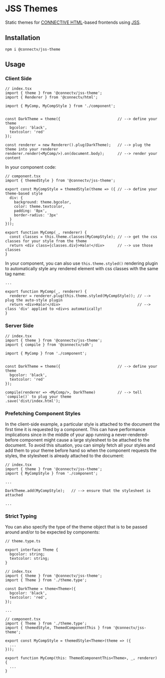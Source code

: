 # JSS Themes
Static themes for [CONNECTIVE HTML](https://github.com/CONNECT-platform/connective-html)-based frontends using [JSS](https://cssinjs.org/?v=v10.1.1).

## Installation

```
npm i @connectv/jss-theme
```

## Usage

### Client Side

```tsx
// index.tsx
import { theme } from '@connectv/jss-theme';
import { Renderer } from '@connectv/html';

import { MyComp, MyCompStyle } from './component';


const DarkTheme = theme({                          // --> define your theme
  bgcolor: 'black',
  textcolor: 'red'
});

const renderer = new Renderer().plug(DarkTheme);   // --> plug the theme into your renderer
renderer.render(<MyComp/>).on(document.body);      // --> render your content
```
In your component code:
```tsx
// component.tsx
import { themedStyle } from '@connectv/jss-theme';

export const MyCompStyle = themedStyle(theme => ({ // --> define your theme-based style
  div: {
    background: theme.bgcolor,
    color: theme.textcolor,
    padding: '8px',
    border-radius: '3px'
  }
}));

export function MyComp(_, renderer) {
  const classes = this.theme.classes(MyCompStyle); // --> get the css classes for your style from the theme
  return <div class={classes.div}>Halo!</div>      // --> use those classes
}
```

In your component, you can also use `this.theme.styled()` rendering plugin to automatically
style any rendered element with css classes with the same tag name:

```component.tsx
...

export function MyComp(_, renderer) {
  renderer = renderer.plug(this.theme.styled(MyCompStyle)); // --> plug the auto-style plugin
  return <div>Halo!</div>                                   // --> class 'div' applied to <div>s automatically!
}
```

### Server Side

```tsx
// index.tsx
import { theme } from '@connectv/jss-theme';
import { compile } from '@connectv/sdh';

import { MyComp } from './component';


const DarkTheme = theme({                          // --> define your theme
  bgcolor: 'black',
  textcolor: 'red'
});

compile(renderer => <MyComp/>, DarkTheme)          // --> tell `compile()` to plug your theme
.save('dist/index.html');
```

### Prefetching Component Styles

In the client-side example, a particular style is attached to the document the first time it is requested by a component.
This can have performance implications since in the middle of your app running a never-rendered-before component might
cause a large stylesheet to be attached to the document. To avoid this situation, you can simply fetch all your styles and add them to your theme before hand so when the component requests the styles, the stylesheet is already attached to the document:

```tsx
// index.tsx
import { theme } from '@connectv/jss-theme';
import { MyCompStyle } from './component';

...

DarkTheme.add(MyCompStyle);   // --> ensure that the stylesheet is attached

...
```

### Strict Typing

You can also specify the type of the theme object that is to be passed around and/or to be expected by components:

```tsx
// theme.type.ts

export interface Theme {
  bgcolor: string;
  textcolor: string;
}
```
```tsx
// index.tsx
import { theme } from '@connectv/jss-theme';
import { Theme } from './theme.type';

const DarkTheme = theme<Theme>({
  bgcolor: 'black',
  textcolor: 'red',
});

...
```
```tsx
// component.tsx
import { Theme } from './theme.type';
import { themedStyle, ThemedComponentThis } from '@connectv/jss-theme';

export const MyCompStyle = themedStyle<Theme>(theme => ({
  ...
}));

export function MyComp(this: ThemedComponentThis<Theme>, _, renderer) {
  ...
}
```
